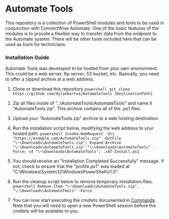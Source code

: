 # Automate Tools

This repository is a collection of PowerShell modules and tools to be used in conjunction with ConnectWise Automate. One of the basic features of the modules is to provide a flexible way to transfer data from the endpoint to the Automate system. There will be other tools included here that can be used as tools for technicians.

### Installation Guide
Automate Tools was developed to be hosted from your own environment. This could be a web server, ftp server, S3 bucket, etc. Basically, you need to offer a zipped archive at a web address. 

1. Clone or download this repository
```powershell git clone https://github.com/dylanbartos/AutomateTools [DestinationPath]```

2. Zip all files inside of "..\AutomateTools\AutomateTools" and name it "AutomateTools.zip". This archive contains all of the .ps1 files.

3. Upload your "AutomateTools.zip" archive to a web hosting destination. 

4. Run the installation script below, modifying the web address to your hosted path.
```powershell Invoke-WebRequest -Uri "https://example.com/AutomateTools.zip" -OutFile "\~\Downloads\AutomateTools.zip"; Expand-Archive "\~\Downloads\AutomateTools.zip" "\~\Downloads\AutomateTools" -Force; cd "\~\Downloads\AutomateTools"; ./AT-Install.ps1```

5. You should receive an "Installation Completed Successfully" message. If not, check to ensure that the "profile.ps1" was loaded at "C:\Windows\System32\WindowsPowerShell\v1.0\".

6. Run the cleanup script below to remove temporary installation files.
```powershell Remove-Item "\~\Downloads\AutomateTools.zip", "\~\Downloads\AutomateTools" -Force```

7. You can now start executing the cmdlets documented in [Commands](../blob/master/Commands.md). Note that you will need to open a new PowerShell session before the cmdlets will be available to you.
